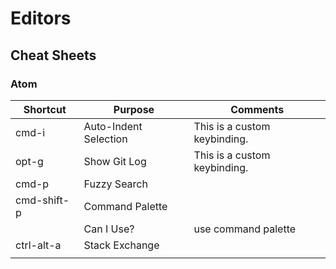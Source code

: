 # Editors

## Cheat Sheets
### Atom
| Shortcut | Purpose | Comments |
| -------- | ------- | -------- |
| cmd-i | Auto-Indent Selection | This is a custom keybinding. |
| opt-g | Show Git Log | This is a custom keybinding. |
| cmd-p | Fuzzy Search | |
| cmd-shift-p | Command Palette | |
| | Can I Use? | use command palette |
| ctrl-alt-a | Stack Exchange | |
| | | |
